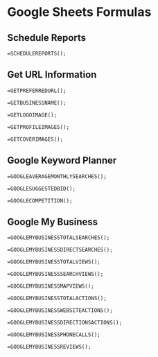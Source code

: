 # Google Sheets Formulas

## Schedule Reports

```=SCHEDULEREPORTS();```

## Get URL Information

```=GETPREFERREDURL();```

```=GETBUSINESSNAME();```

```=GETLOGOIMAGE();```

```=GETPROFILEIMAGES();```

```=GETCOVERIMAGES();```

## Google Keyword Planner

```=GOOGLEAVERAGEMONTHLYSEARCHES();```

```=GOOGLESUGGESTEDBID();```

```=GOOGLECOMPETITION();```

## Google My Business

```=GOOGLEMYBUSINESSTOTALSEARCHES();```

```=GOOGLEMYBUSINESSDIRECTSEARCHES();```

```=GOOGLEMYBUSINESSTOTALVIEWS();```

```=GOOGLEMYBUSINESSSEARCHVIEWS();```

```=GOOGLEMYBUSINESSMAPVIEWS();```

```=GOOGLEMYBUSINESSTOTALACTIONS();```

```=GOOGLEMYBUSINESSWEBSITEACTIONS();```

```=GOOGLEMYBUSINESSDIRECTIONSACTIONS();```

```=GOOGLEMYBUSINESSPHONECALLS();```

```=GOOGLEMYBUSINESSREVIEWS();```
